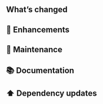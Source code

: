 ## What’s changed


## 🚀 Enhancements


## 🧰 Maintenance


## 📚 Documentation


## ⬆️ Dependency updates

